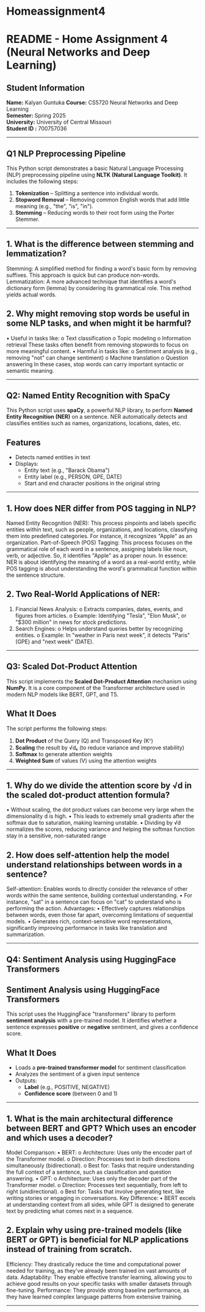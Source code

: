 # Homeassignment4
# README - Home Assignment 4 (Neural Networks and Deep Learning)

## Student Information
**Name:** Kalyan Guntuka
**Course:** CS5720 Neural Networks and Deep Learning  
**Semester:** Spring 2025  
**University:** University of Central Missouri  
**Student ID :** 700757036

---

## Q1 NLP Preprocessing Pipeline

This Python script demonstrates a basic Natural Language Processing (NLP) preprocessing pipeline using **NLTK (Natural Language Toolkit)**. It includes the following steps:

1. **Tokenization** – Splitting a sentence into individual words.
2. **Stopword Removal** – Removing common English words that add little meaning (e.g., "the", "is", "in").
3. **Stemming** – Reducing words to their root form using the Porter Stemmer.

---

## 1. What is the difference between stemming and lemmatization?
Stemming: A simplified method for finding a word's basic form by removing suffixes. This approach is quick but can produce non-words. 
Lemmatization: A more advanced technique that identifies a word's dictionary form (lemma) by considering its grammatical role. This method yields actual words.

## 2. Why might removing stop words be useful in some NLP tasks, and when might it be harmful?
•	Useful in tasks like:
o	Text classification
o	Topic modeling
o	Information retrieval These tasks often benefit from removing stopwords to focus on more meaningful content.
•	Harmful in tasks like:
o	Sentiment analysis (e.g., removing "not" can change sentiment)
o	Machine translation
o	Question answering In these cases, stop words can carry important syntactic or semantic meaning.

---

## Q2: Named Entity Recognition with SpaCy 

This Python script uses **spaCy**, a powerful NLP library, to perform **Named Entity Recognition (NER)** on a sentence. NER automatically detects and classifies entities such as names, organizations, locations, dates, etc.

## Features

- Detects named entities in text
- Displays:
  - Entity text (e.g., "Barack Obama")
  - Entity label (e.g., PERSON, GPE, DATE)
  - Start and end character positions in the original string

---
## 1. How does NER differ from POS tagging in NLP?
Named Entity Recognition (NER): This process pinpoints and labels specific entities within text, such as people, organizations, and locations, classifying them into predefined categories. For instance, it recognizes "Apple" as an organization. 
Part-of-Speech (POS) Tagging: This process focuses on the grammatical role of each word in a sentence, assigning labels like noun, verb, or adjective. So, it identifies "Apple" as a proper noun. 
In essence: NER is about identifying the meaning of a word as a real-world entity, while POS tagging is about understanding the word's grammatical function within the sentence structure.

## 2. Two Real-World Applications of NER:
1.	Financial News Analysis:
o	Extracts companies, dates, events, and figures from articles.
o	Example: Identifying "Tesla", "Elon Musk", or "$300 million" in news for stock predictions.
2.	Search Engines:
o	Helps understand queries better by recognizing entities.
o	Example: In "weather in Paris next week", it detects "Paris" (GPE) and "next week" (DATE).

---

## Q3: Scaled Dot-Product Attention 

This script implements the **Scaled Dot-Product Attention** mechanism using **NumPy**. It is a core component of the Transformer architecture used in modern NLP models like BERT, GPT, and T5.

## What It Does

The script performs the following steps:

1. **Dot Product** of the Query (Q) and Transposed Key (Kᵀ)
2. **Scaling** the result by √dₖ (to reduce variance and improve stability)
3. **Softmax** to generate attention weights
4. **Weighted Sum** of values (V) using the attention weights

---
  
## 1.	Why do we divide the attention score by √d in the scaled dot-product attention formula?
•	Without scaling, the dot product values can become very large when the dimensionality d is high.
•	This leads to extremely small gradients after the softmax due to saturation, making learning unstable.
•	Dividing by √d normalizes the scores, reducing variance and helping the softmax function stay in a sensitive, non-saturated range

## 2.	How does self-attention help the model understand relationships between words in a sentence?

Self-attention: Enables words to directly consider the relevance of other words within the same sentence, building contextual understanding. 
•	For instance, "sat" in a sentence can focus on "cat" to understand who is performing the action.
Advantages: 
•	Effectively captures relationships between words, even those far apart, overcoming limitations of sequential models.
•	Generates rich, context-sensitive word representations, significantly improving performance in tasks like translation and summarization.

---

## Q4: Sentiment Analysis using HuggingFace Transformers

## Sentiment Analysis using HuggingFace Transformers

This script uses the  HuggingFace "transformers" library to perform **sentiment analysis** with a pre-trained model. It identifies whether a sentence expresses **positive** or **negative** sentiment, and gives a confidence score.


##  What It Does

- Loads a **pre-trained transformer model** for sentiment classification
- Analyzes the sentiment of a given input sentence
- Outputs:
  - **Label** (e.g., POSITIVE, NEGATIVE)
  - **Confidence score** (between 0 and 1)
 
---

## 1.	What is the main architectural difference between BERT and GPT? Which uses an encoder and which uses a decoder?

Model Comparison:
•	BERT: 
o	Architecture: Uses only the encoder part of the Transformer model.
o	Direction: Processes text in both directions simultaneously (bidirectional).
o	Best for: Tasks that require understanding the full context of a sentence, such as classification and question answering.
•	GPT: 
o	Architecture: Uses only the decoder part of the Transformer model.
o	Direction: Processes text sequentially, from left to right (unidirectional).
o	Best for: Tasks that involve generating text, like writing stories or engaging in conversations.
Key Difference:
•	BERT excels at understanding context from all sides, while GPT is designed to generate text by predicting what comes next in a sequence.


## 2.	Explain why using pre-trained models (like BERT or GPT) is beneficial for NLP applications instead of training from scratch.

Efficiency: They drastically reduce the time and computational power needed for training, as they've already been trained on vast amounts of data. 
Adaptability: They enable effective transfer learning, allowing you to achieve good results on your specific tasks with smaller datasets through fine-tuning. 
Performance: They provide strong baseline performance, as they have learned complex language patterns from extensive training.

---


